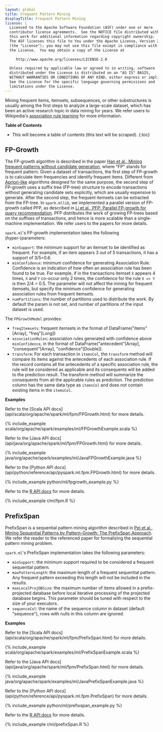```yaml
---
layout: global
title: Frequent Pattern Mining
displayTitle: Frequent Pattern Mining
license: |
  Licensed to the Apache Software Foundation (ASF) under one or more
  contributor license agreements.  See the NOTICE file distributed with
  this work for additional information regarding copyright ownership.
  The ASF licenses this file to You under the Apache License, Version 2.0
  (the "License"); you may not use this file except in compliance with
  the License.  You may obtain a copy of the License at
 
     http://www.apache.org/licenses/LICENSE-2.0
 
  Unless required by applicable law or agreed to in writing, software
  distributed under the License is distributed on an "AS IS" BASIS,
  WITHOUT WARRANTIES OR CONDITIONS OF ANY KIND, either express or implied.
  See the License for the specific language governing permissions and
  limitations under the License.
---
```


Mining frequent items, itemsets, subsequences, or other substructures is usually among the
first steps to analyze a large-scale dataset, which has been an active research topic in
data mining for years.
We refer users to Wikipedia's [association rule learning](http://en.wikipedia.org/wiki/Association_rule_learning)
for more information.

**Table of Contents**

* This will become a table of contents (this text will be scraped).
{:toc}

## FP-Growth

The FP-growth algorithm is described in the paper
[Han et al., Mining frequent patterns without candidate generation](https://doi.org/10.1145/335191.335372),
where "FP" stands for frequent pattern.
Given a dataset of transactions, the first step of FP-growth is to calculate item frequencies and identify frequent items.
Different from [Apriori-like](http://en.wikipedia.org/wiki/Apriori_algorithm) algorithms designed for the same purpose,
the second step of FP-growth uses a suffix tree (FP-tree) structure to encode transactions without generating candidate sets
explicitly, which are usually expensive to generate.
After the second step, the frequent itemsets can be extracted from the FP-tree.
In `spark.mllib`, we implemented a parallel version of FP-growth called PFP,
as described in [Li et al., PFP: Parallel FP-growth for query recommendation](https://doi.org/10.1145/1454008.1454027).
PFP distributes the work of growing FP-trees based on the suffixes of transactions,
and hence is more scalable than a single-machine implementation.
We refer users to the papers for more details.

`spark.ml`'s FP-growth implementation takes the following (hyper-)parameters:

* `minSupport`: the minimum support for an itemset to be identified as frequent.
  For example, if an item appears 3 out of 5 transactions, it has a support of 3/5=0.6.
* `minConfidence`: minimum confidence for generating Association Rule. Confidence is an indication of how often an
  association rule has been found to be true. For example, if in the transactions itemset `X` appears 4 times, `X`
  and `Y` co-occur only 2 times, the confidence for the rule `X => Y` is then 2/4 = 0.5. The parameter will not
  affect the mining for frequent itemsets, but specify the minimum confidence for generating association rules
  from frequent itemsets.
* `numPartitions`: the number of partitions used to distribute the work. By default the param is not set, and
  number of partitions of the input dataset is used.

The `FPGrowthModel` provides:

* `freqItemsets`: frequent itemsets in the format of DataFrame("items"[Array], "freq"[Long])
* `associationRules`: association rules generated with confidence above `minConfidence`, in the format of 
  DataFrame("antecedent"[Array], "consequent"[Array], "confidence"[Double]).
* `transform`: For each transaction in `itemsCol`, the `transform` method will compare its items against the antecedents
  of each association rule. If the record contains all the antecedents of a specific association rule, the rule
  will be considered as applicable and its consequents will be added to the prediction result. The transform
  method will summarize the consequents from all the applicable rules as prediction. The prediction column has
  the same data type as `itemsCol` and does not contain existing items in the `itemsCol`.


**Examples**

<div class="codetabs">

<div data-lang="scala" markdown="1">
Refer to the [Scala API docs](api/scala/org/apache/spark/ml/fpm/FPGrowth.html) for more details.

{% include_example scala/org/apache/spark/examples/ml/FPGrowthExample.scala %}
</div>

<div data-lang="java" markdown="1">
Refer to the [Java API docs](api/java/org/apache/spark/ml/fpm/FPGrowth.html) for more details.

{% include_example java/org/apache/spark/examples/ml/JavaFPGrowthExample.java %}
</div>

<div data-lang="python" markdown="1">
Refer to the [Python API docs](api/python/reference/api/pyspark.ml.fpm.FPGrowth.html) for more details.

{% include_example python/ml/fpgrowth_example.py %}
</div>

<div data-lang="r" markdown="1">

Refer to the [R API docs](api/R/spark.fpGrowth.html) for more details.

{% include_example r/ml/fpm.R %}
</div>

</div>

## PrefixSpan

PrefixSpan is a sequential pattern mining algorithm described in
[Pei et al., Mining Sequential Patterns by Pattern-Growth: The
PrefixSpan Approach](https://doi.org/10.1109%2FTKDE.2004.77). We refer
the reader to the referenced paper for formalizing the sequential
pattern mining problem.

`spark.ml`'s PrefixSpan implementation takes the following parameters:

* `minSupport`: the minimum support required to be considered a frequent
  sequential pattern.
* `maxPatternLength`: the maximum length of a frequent sequential
  pattern. Any frequent pattern exceeding this length will not be
  included in the results.
* `maxLocalProjDBSize`: the maximum number of items allowed in a
  prefix-projected database before local iterative processing of the
  projected database begins. This parameter should be tuned with respect
  to the size of your executors.
* `sequenceCol`: the name of the sequence column in dataset (default "sequence"), rows with
  nulls in this column are ignored.

**Examples**

<div class="codetabs">

<div data-lang="scala" markdown="1">
Refer to the [Scala API docs](api/scala/org/apache/spark/ml/fpm/PrefixSpan.html) for more details.

{% include_example scala/org/apache/spark/examples/ml/PrefixSpanExample.scala %}
</div>

<div data-lang="java" markdown="1">
Refer to the [Java API docs](api/java/org/apache/spark/ml/fpm/PrefixSpan.html) for more details.

{% include_example java/org/apache/spark/examples/ml/JavaPrefixSpanExample.java %}
</div>

<div data-lang="python" markdown="1">
Refer to the [Python API docs](api/python/reference/api/pyspark.ml.fpm.PrefixSpan) for more details.

{% include_example python/ml/prefixspan_example.py %}
</div>

<div data-lang="r" markdown="1">

Refer to the [R API docs](api/R/spark.prefixSpan.html) for more details.

{% include_example r/ml/prefixSpan.R %}
</div>

</div>
